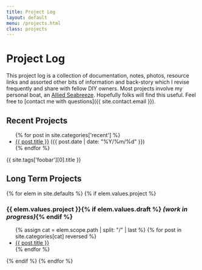 ```yaml
---
title: Project Log
layout: default
menu: /projects.html
class: projects
---
```



# Project Log #

This project log is a collection of documentation, notes, photos, resource links and assorted
other bits of information and back-story which I revise frequently and share with
fellow DIY owners.
Most projects involve my personal boat, an
[Allied Seabreeze](http://www.alliedseabreeze35.org/).
Hopefully folks will find this useful.
Feel free to [contact me with questions]({{ site.contact.email }}).

<h2>Recent Projects</h2>
<div class="post-list">
<ul>
{% for post in site.categories['recent'] %}
  <li><a href="{{ post.url | relative_url }}">{{ post.title }}</a> ({{ post.date | date: "%Y/%m/%d" }})</li>
{% endfor %}
</ul>
</div>
{{ site.tags['foobar'][0].title }}
<h2>Long Term Projects</h2>
<div class="post-list">
{% for elem in site.defaults %}
  {% if elem.values.project %}
  <h3>{{ elem.values.project }}{% if elem.values.draft %} <em>(work in progress)</em>{% endif %}</h3>
  <ul>
  {% assign cat = elem.scope.path | split: "/" | last %}
  {% for post in site.categories[cat] reversed %}
    <li><a href="{{ post.url | relative_url }}">{{ post.title }}</a></li>
  {% endfor %}
  </ul>
  {% endif %}
{% endfor %}
</div>
